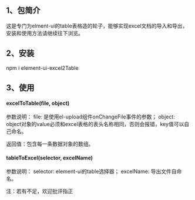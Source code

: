 ## 1、包简介

这是专门为elment-ui的table表格造的轮子，能够实现excel文档的导入和导出，安装和使用方法请继续往下浏览。

## 2、安装

npm i element-ui-excel2Table

## 3、使用

#### excelToTable(file, object)

参数说明：
file: 是使用el-upload组件onChangeFile事件的参数；
object: object对象的value必须和excel表格的表头名称相同，否则会报错，key值可以自己命名。

返回值：包含每一条数据对象的数组。

#### tableToExcel(selector, excelName)

参数说明：
selector: element-ui的table选择器；
excelName: 导出文件自命名。

注：若有不足，欢迎批评指正
